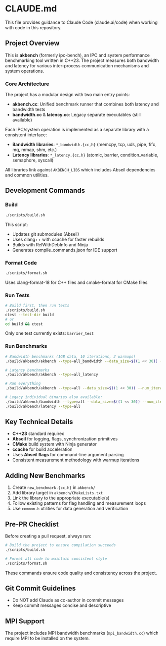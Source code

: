 # CLAUDE.md

This file provides guidance to Claude Code (claude.ai/code) when working with code in this repository.

## Project Overview

This is **akbench** (formerly ipc-bench), an IPC and system performance benchmarking tool written in C++23. The project measures both bandwidth and latency for various inter-process communication mechanisms and system operations.

### Core Architecture

The project has a modular design with two main entry points:
- **akbench.cc**: Unified benchmark runner that combines both latency and bandwidth tests
- **bandwidth.cc** & **latency.cc**: Legacy separate executables (still available)

Each IPC/system operation is implemented as a separate library with a consistent interface:
- **Bandwidth libraries**: `*_bandwidth.{cc,h}` (memcpy, tcp, uds, pipe, fifo, mq, mmap, shm, etc.)
- **Latency libraries**: `*_latency.{cc,h}` (atomic, barrier, condition_variable, semaphore, syscall)

All libraries link against `AKBENCH_LIBS` which includes Abseil dependencies and common utilities.

## Development Commands

### Build
```bash
./scripts/build.sh
```
This script:
- Updates git submodules (Abseil)
- Uses clang++ with ccache for faster rebuilds
- Builds with RelWithDebInfo and Ninja
- Generates compile_commands.json for IDE support

### Format Code
```bash
./scripts/format.sh
```
Uses clang-format-18 for C++ files and cmake-format for CMake files.

### Run Tests
```bash
# Build first, then run tests
./scripts/build.sh
ctest --test-dir build
# or
cd build && ctest
```

Only one test currently exists: `barrier_test`

### Run Benchmarks
```bash
# Bandwidth benchmarks (1GB data, 10 iterations, 3 warmups)
./build/akbench/akbench --type=all_bandwidth --data_size=$((1 << 30)) --num_iterations=10 --num_warmups=3

# Latency benchmarks 
./build/akbench/akbench --type=all_latency

# Run everything
./build/akbench/akbench --type=all --data_size=$((1 << 30)) --num_iterations=10 --num_warmups=3

# Legacy individual binaries also available:
./build/akbench/bandwidth --type=all --data_size=$((1 << 30)) --num_iterations=10 --num_warmups=3
./build/akbench/latency --type=all
```

## Key Technical Details

- **C++23** standard required
- **Abseil** for logging, flags, synchronization primitives
- **CMake** build system with Ninja generator
- **ccache** for build acceleration
- Uses **Abseil flags** for command-line argument parsing
- Consistent measurement methodology with warmup iterations

## Adding New Benchmarks

1. Create `new_benchmark.{cc,h}` in `akbench/`
2. Add library target in `akbench/CMakeLists.txt`
3. Link the library to the appropriate executable(s)
4. Follow existing patterns for flag handling and measurement loops
5. Use `common.h` utilities for data generation and verification

## Pre-PR Checklist

Before creating a pull request, always run:

```bash
# Build the project to ensure compilation succeeds
./scripts/build.sh

# Format all code to maintain consistent style
./scripts/format.sh
```

These commands ensure code quality and consistency across the project.

## Git Commit Guidelines

- Do NOT add Claude as co-author in commit messages
- Keep commit messages concise and descriptive

## MPI Support

The project includes MPI bandwidth benchmarks (`mpi_bandwidth.cc`) which require MPI to be installed on the system.